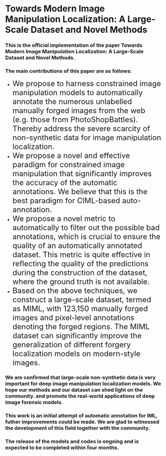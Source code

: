 # Towards Modern Image Manipulation Localization: A Large-Scale Dataset and Novel Methods

### This is the official implementation of the paper Towards Modern Image Manipulation Localization: A Large-Scale Dataset and Novel Methods. <br/>

### The main contributions of this paper are as follows:
* <font size=5>We propose to harness constrained image manipulation models to automatically annotate the numerous unlabelled manually forged images from the web (e.g. those from PhotoShopBattles). Thereby address the severe scarcity of non-synthetic data for image manipulation localization.</font>
* <font size=5>We propose a novel and effective paradigm for constrained image manipulation that significantly improves the accuracy of the automatic annotations. We believe that this is the best paradigm for CIML-based auto-annotation.</font>
* <font size=5>We propose a novel metric to automatically to filter out the possible bad annotations, which is crucial to ensure the quality of an automatically annotated dataset. This metric is quite effective in reflecting the quality of the predictions during the construction of the dataset, where the ground truth is not available.</font>
* <font size=5>Based on the above techniques, we construct a large-scale dataset, termed as MIML, with 123,150 manually forged images and pixel-level annotations denoting the forged regions. The MIML dataset can significantly improve the generalization of different forgery localization models on modern-style images.</font> <br/>

### We are confirmed that large-scale non-synthetic data is very important for deep image manipulation localization models. We hope our methods and our dataset can shed light on the community. and promote the real-world applications of deep image forensic models. <br/>
### This work is an initial attempt of automatic annotation for IML, futher improvements could be made. We are glad to witnessed the development of this field together with the community. <br/>
### The release of the models and codes is ongoing and is expected to be completed within four months. <br/>

